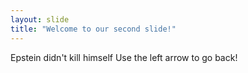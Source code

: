 ```yaml
---
layout: slide
title: "Welcome to our second slide!"
---
```

Epstein didn't kill himself
Use the left arrow to go back!
